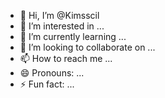 - 👋 Hi, I’m @Kimsscil
- 👀 I’m interested in ...
- 🌱 I’m currently learning ...
- 💞️ I’m looking to collaborate on ...
- 📫 How to reach me ...
- 😄 Pronouns: ...
- ⚡ Fun fact: ...

<!---
Kimsscil/Kimsscil is a ✨ special ✨ repository because its `README.md` (this file) appears on your GitHub profile.
You can click the Preview link to take a look at your changes.
--->

